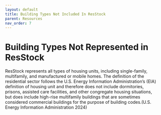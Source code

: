 ```yaml
---
layout: default
title: Building Types Not Included In ResStock
parent: Resources
nav_order: 7
---
```


# Building Types Not Represented in ResStock

ResStock represents all types of housing units, including single-family, multifamily, and manufactured or mobile homes. The definition of the residential sector follows the U.S. Energy Information Administration’s (EIA) definition of housing unit and therefore does not include dormitories, prisons, assisted care facilities, and other congregate housing situations, but does include high-rise multifamily buildings that are sometimes considered commercial buildings for the purpose of building codes.(U.S. Energy Information Administration 2024)